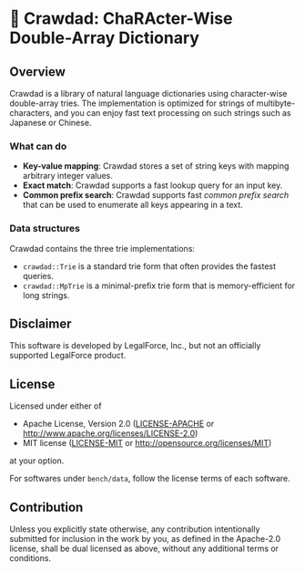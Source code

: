 # 🦞 Crawdad: ChaRActer-Wise Double-Array Dictionary

## Overview

Crawdad is a library of natural language dictionaries using character-wise double-array tries.
The implementation is optimized for strings of multibyte-characters,
and you can enjoy fast text processing on such strings such as Japanese or Chinese.

### What can do

- **Key-value mapping**: Crawdad stores a set of string keys with mapping arbitrary integer values.
- **Exact match**: Crawdad supports a fast lookup query for an input key.
- **Common prefix search**: Crawdad supports fast *common prefix search* that can be used to enumerate all keys appearing in a text.

### Data structures

Crawdad contains the three trie implementations:

- `crawdad::Trie` is a standard trie form that often provides the fastest queries.
- `crawdad::MpTrie` is a minimal-prefix trie form that is memory-efficient for long strings. 

## Disclaimer

This software is developed by LegalForce, Inc.,
but not an officially supported LegalForce product.

## License

Licensed under either of

 * Apache License, Version 2.0
   ([LICENSE-APACHE](LICENSE-APACHE) or http://www.apache.org/licenses/LICENSE-2.0)
 * MIT license
   ([LICENSE-MIT](LICENSE-MIT) or http://opensource.org/licenses/MIT)

at your option.

For softwares under `bench/data`, follow the license terms of each software.

## Contribution

Unless you explicitly state otherwise, any contribution intentionally submitted
for inclusion in the work by you, as defined in the Apache-2.0 license, shall be
dual licensed as above, without any additional terms or conditions.
